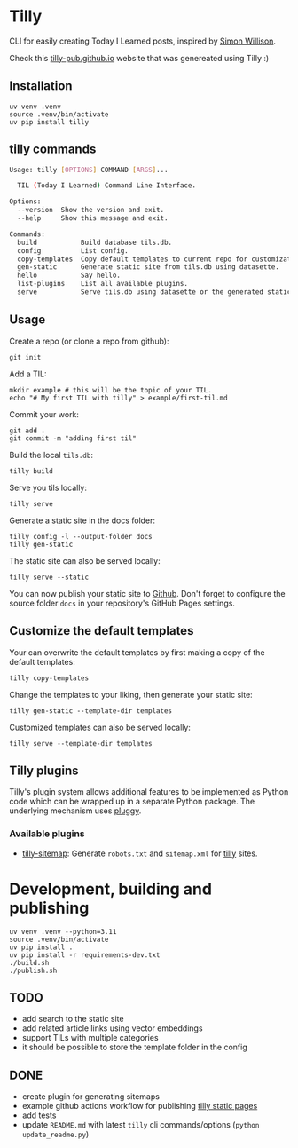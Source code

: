 # Tilly

CLI for easily creating Today I Learned posts, inspired by [Simon Willison](https://til.simonwillison.net).

Check this [tilly-pub.github.io](https://tilly-pub.github.io) website that was genereated using Tilly :)


## Installation

```
uv venv .venv
source .venv/bin/activate
uv pip install tilly
```

## tilly commands

<!-- cli-help starts -->
```bash
Usage: tilly [OPTIONS] COMMAND [ARGS]...

  TIL (Today I Learned) Command Line Interface.

Options:
  --version  Show the version and exit.
  --help     Show this message and exit.

Commands:
  build           Build database tils.db.
  config          List config.
  copy-templates  Copy default templates to current repo for customization.
  gen-static      Generate static site from tils.db using datasette.
  hello           Say hello.
  list-plugins    List all available plugins.
  serve           Serve tils.db using datasette or the generated static...
```
<!-- cli-help ends -->


## Usage

Create a repo (or clone a repo from github):

```
git init
```

Add a TIL:

```
mkdir example # this will be the topic of your TIL.
echo "# My first TIL with tilly" > example/first-til.md
```

Commit your work:

```
git add .
git commit -m "adding first til"
```

Build the local `tils.db`:

```
tilly build
```

Serve you tils locally:

```
tilly serve
```

Generate a static site in the docs folder:

```
tilly config -l --output-folder docs
tilly gen-static
```

The static site can also be served locally:

```
tilly serve --static
```

You can now publish your static site to [Github](https://pages.github.com).
Don't forget to configure the source folder `docs` in your repository's GitHub Pages settings.


## Customize the default templates

Your can overwrite the default templates by first making a copy of the default templates:

```
tilly copy-templates
```

Change the templates to your liking, then generate your static site:

```
tilly gen-static --template-dir templates
```

Customized templates can also be served locally:

```
tilly serve --template-dir templates
```

## Tilly plugins

Tilly's plugin system allows additional features to be implemented as Python code which can be wrapped up in a separate Python package. The underlying mechanism uses [pluggy](https://pluggy.readthedocs.io/en/stable/).

### Available plugins

- [tilly-sitemap](https://github.com/tilly-pub/tilly-sitemap): Generate `robots.txt` and `sitemap.xml` for [tilly](https://github.com/tilly-pub/tilly) sites.


# Development, building and publishing


```
uv venv .venv --python=3.11
source .venv/bin/activate
uv pip install .
uv pip install -r requirements-dev.txt
./build.sh
./publish.sh
```

## TODO

- add search to the static site
- add related article links using vector embeddings
- support TILs with multiple categories
- it should be possible to store the template folder in the config

## DONE

- create plugin for generating sitemaps
- example github actions workflow for publishing [tilly static pages](https://tilly-pub.github.io/tilly/github-actions-workflow/)
- add tests
- update `README.md` with latest `tilly` cli commands/options (`python update_readme.py`)
